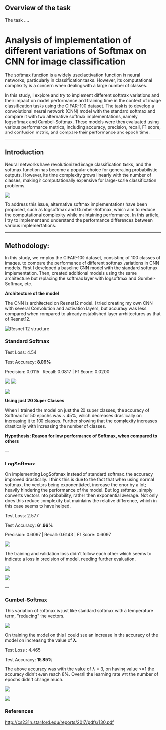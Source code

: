 ## Overview of the task

The task ....

# Analysis of implementation of different variations of Softmax on CNN for image classification

The softmax function is a widely used activation function in neural networks, particularly in classification tasks. However, its computational complexity is a concern when dealing with a large number of classes. 

In this study, I explore  and try to implement different softmax variations and their impact on model performance and training time in the context of image classification tasks using the CIFAR-100 dataset. The task is to develop a convolutional neural network (CNN) model with the standard softmax and compare it with two alternative softmax implementations, namely logsoftmax and Gumbel-Softmax. These models were then evaluated using various performance metrics, including accuracy, precision, recall, F1 score, and confusion matrix, and compare their performance and epoch time.

---

## Introduction

Neural networks have revolutionized image classification tasks, and the softmax function has become a popular choice for generating probabilistic outputs. However, its time complexity grows linearly with the number of classes, making it computationally expensive for large-scale classification problems. 

![](assets/softmaxworkingsimple.jpg)

To address this issue, alternative softmax implementations have been proposed, such as logsoftmax and Gumbel-Softmax, which aim to reduce the computational complexity while maintaining performance. In this article, I try to implement and understand the performance differences between various implementations.

---

## Methodology:

In this study, we employ the CIFAR-100 dataset, consisting of 100 classes of images, to compare the performance of different softmax variations in CNN models. First I developed a baseline CNN model with the standard softmax implementation. Then, created additional models using the same architecture but replacing the softmax layer with logsoftmax and Gumbel-Softmax, etc.

**Architecture of the model**

The CNN is architected on Resnet12 model. I tried creating my own CNN with several Convolution and activation layers, but accuracy was less compared when compared to already established layer architectures as that of Resnet12.

![Resnet 12 structure](https://www.researchgate.net/profile/Seunghyoung-Ryu/publication/329954455/figure/fig1/AS:725290594623488@1549934161033/The-structure-of-ResNet-12.png)



### Standard Softmax

Test Loss: 4.54

Test Accuracy: **8.09%**

Precision: 0.0115 | Recall: 0.0817 | F1 Score: 0.0200

![](assets/softmax/accvsloss.png) ![](assets/softmax/lossvsepochs.png)

![](assets/softmax/confusion_matrix.png)


**Using just 20 Super Classes**

When I trained the model on just the 20 super classes, the accuracy of Softmax for 50 epochs was ~ 45%, which decreases drastically on increasing it to 100 classes. Further showing that the complexity increases drastically with increasing the number of classes.

**Hypothesis: Reason for low performance of Softmax, when compared to others**



--

### LogSoftmax

On implementing LogSoftmax instead of standard softmax, the accuracy improved drastically. I think this is due to the fact that when using normal softmax, the vectors being exponentiated, increase the error by a lot; heavily hindering the performance of the model. But log softmax, simply converts vectors into probability, rather then exponential average. Not only does this reduce complexity but maintains the relative difference, which in this case seems to have helped.

Test Loss: 2.577

Test Accuracy: **61.96%**

Precision: 0.6097 | Recall: 0.6143 | F1 Score: 0.6097


![](assets/models/logsoftmax/logsoftmaxv0-lossepoch.png)

The training and validation loss didn't follow each other which seems to indicate a loss in precision of model, needing further evaluation.

![](assets/models/logsoftmax/logsoftmaxv0-lrbn.png)

![](assets/models/logsoftmax/logsoftmax_confusionmatrix_v1_highres.png)

--

### Gumbel-Softmax

This variation of softmax is just like standard softmax with a temperature term, "reducing" the vectors.

![](assets/lolgumbelsoftmax.png)

On training the model on this I could see an increase in the accuracy of the model on increasing the value of **λ**.

Test Loss : 4.465

Test Accuracy: **15.85%**

The above accuracy was with the value of λ = 3, on having value <=1 the accuracy didn't even reach 8%. Overall the learning rate wrt the number of epochs didn't change much.

![](assets/models/gumbel-accuracyepoch.png)

![](assets/models/gumbel-lossepoch.png)





### References

http://cs231n.stanford.edu/reports/2017/pdfs/130.pdf


